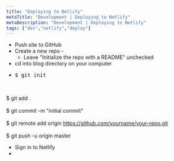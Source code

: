 ```yaml
---
title: "Deploying to Netlify"
metaTitle: "Development | Deploying to Netlify"
metaDescription: "Development | Deploying to Netlify"
tags: ["dev","netlify","deploy"]
---
```


* Push site to GitHub
* Create a new repo - 
  * Leave "Initialize the repo with a README" unchecked
* cd into blog directory on your computer
* <pre>$ git init  <br></br>
$ git add .  <br></br>
$ git commit -m "initial commit"  <br></br>
$ git remote add origin https://github.com/yourname/your-repo.git  <br></br>
$ git push -u origin master  </pre>
* Sign in to Netlify
* 